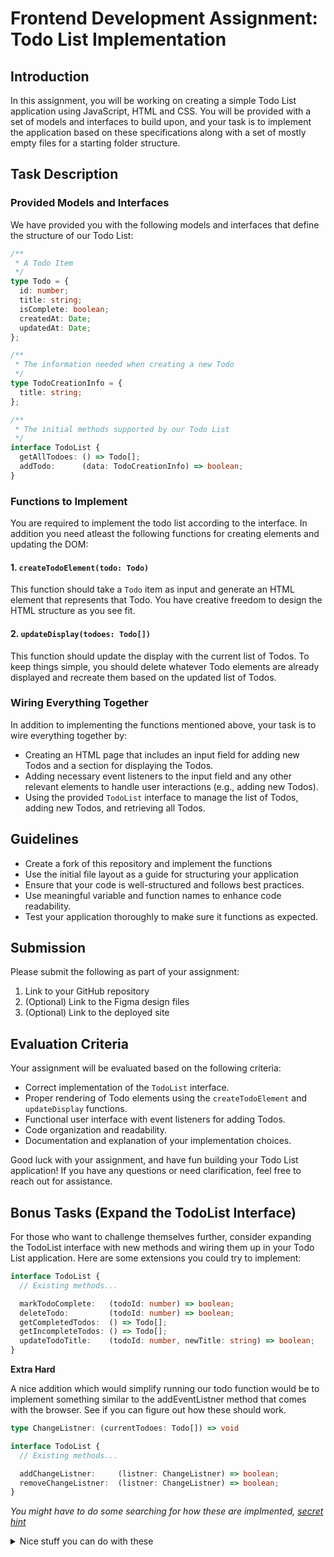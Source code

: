 # Frontend Development Assignment: Todo List Implementation

## Introduction

In this assignment, you will be working on creating a simple Todo List application using JavaScript, HTML and CSS. You will be provided with a set of models and interfaces to build upon, and your task is to implement the application based on these specifications along with a set of mostly empty files for a starting folder structure.

## Task Description

### Provided Models and Interfaces

We have provided you with the following models and interfaces that define the structure of our Todo List:

```typescript
/**
 * A Todo Item
 */
type Todo = {
  id: number;
  title: string;
  isComplete: boolean;
  createdAt: Date;
  updatedAt: Date;
};

/**
 * The information needed when creating a new Todo
 */
type TodoCreationInfo = {
  title: string;
};

/**
 * The initial methods supported by our Todo List
 */
interface TodoList {
  getAllTodoes: () => Todo[];
  addTodo:      (data: TodoCreationInfo) => boolean;
}
```

### Functions to Implement

You are required to implement the todo list according to the interface.
In addition you need atleast the following functions for creating elements and updating the DOM:

#### 1. `createTodoElement(todo: Todo)`

This function should take a `Todo` item as input and generate an HTML element that represents that Todo. You have creative freedom to design the HTML structure as you see fit.

#### 2. `updateDisplay(todoes: Todo[])`

This function should update the display with the current list of Todos. To keep things simple, you should delete whatever Todo elements are already displayed and recreate them based on the updated list of Todos.

### Wiring Everything Together

In addition to implementing the functions mentioned above, your task is to wire everything together by:

- Creating an HTML page that includes an input field for adding new Todos and a section for displaying the Todos.
- Adding necessary event listeners to the input field and any other relevant elements to handle user interactions (e.g., adding new Todos).
- Using the provided `TodoList` interface to manage the list of Todos, adding new Todos, and retrieving all Todos.

## Guidelines

- Create a fork of this repository and implement the functions
- Use the initial file layout as a guide for structuring your application
- Ensure that your code is well-structured and follows best practices.
- Use meaningful variable and function names to enhance code readability.
- Test your application thoroughly to make sure it functions as expected.

## Submission

Please submit the following as part of your assignment:

1. Link to your GitHub repository
2. (Optional) Link to the Figma design files
3. (Optional) Link to the deployed site

## Evaluation Criteria

Your assignment will be evaluated based on the following criteria:

- Correct implementation of the `TodoList` interface.
- Proper rendering of Todo elements using the `createTodoElement` and `updateDisplay` functions.
- Functional user interface with event listeners for adding Todos.
- Code organization and readability.
- Documentation and explanation of your implementation choices.

Good luck with your assignment, and have fun building your Todo List application! If you have any questions or need clarification, feel free to reach out for assistance.

## Bonus Tasks (Expand the TodoList Interface)

For those who want to challenge themselves further, consider expanding the TodoList interface with new methods and wiring them up in your Todo List application. Here are some extensions you could try to implement:

```typescript
interface TodoList {
  // Existing methods...

  markTodoComplete:   (todoId: number) => boolean;
  deleteTodo:         (todoId: number) => boolean;
  getCompletedTodos:  () => Todo[];
  getIncompleteTodos: () => Todo[];
  updateTodoTitle:    (todoId: number, newTitle: string) => boolean;
}
```

**Extra Hard**

A nice addition which would simplify running our todo function would be to implement something similar to the addEventListner method that comes with the browser. See if you can figure out how these should work.

```typescript
type ChangeListner: (currentTodoes: Todo[]) => void

interface TodoList {
  // Existing methods...

  addChangeListner:     (listner: ChangeListner) => boolean;
  removeChangeListner:  (listner: ChangeListner) => boolean;
}
```

_You might have to do some searching for how these are implmented, [secret hint](https://en.wikipedia.org/wiki/Publish%E2%80%93subscribe_pattern)_

<details>
<summary>Nice stuff you can do with these</summary>

- Setup the update display to be run everytime the todolist changes
- Setup a new function for persisting the Todo List to [Local Storage](https://developer.mozilla.org/en-US/docs/Web/API/Window/localStorage) whenever it changes

<details>

## Links

- [JavaScript Array Methods](https://developer.mozilla.org/en-US/docs/Web/JavaScript/Reference/Global_Objects/Array#instance_methods)
- DOM Manipulations
  - [Find Single Element](https://developer.mozilla.org/en-US/docs/Web/API/Document/querySelector)
  - [Find All Elements](https://developer.mozilla.org/en-US/docs/Web/API/Document/querySelectorAll)
  - [Create Element](https://developer.mozilla.org/en-US/docs/Web/API/Document/createElement)
  - [Remove Element](https://developer.mozilla.org/en-US/docs/Web/API/Element/remove)
- [JSDoc](https://jsdoc.app/)